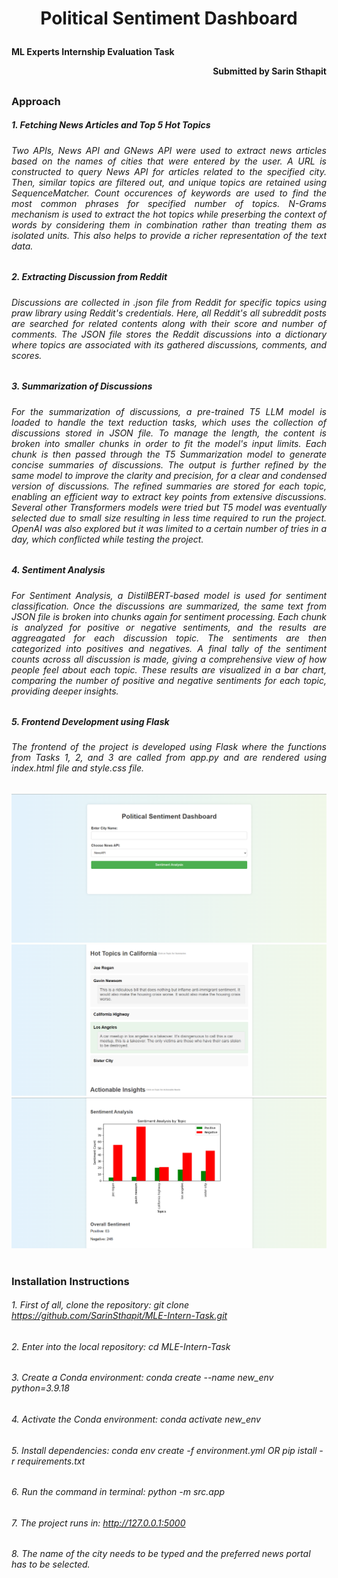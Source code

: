 # <p align="center">__Political Sentiment Dashboard__</p>
#### <p align="left">__ML Experts Internship Evaluation Task</p> <p align="right">Submitted by Sarin Sthapit__</p>
##
### __Approach__
##### 1. __Fetching News Articles and Top 5 Hot Topics__
###### <p align="justify">Two APIs, News API and GNews API were used to extract news articles based on the names of cities that were entered by the user. A URL is constructed to query News API for articles related to the specified city. Then, similar topics are filtered out, and unique topics are retained using _SequenceMatcher_. Count occurences of keywords are used to find the most common phrases for specified number of topics. N-Grams mechanism is used to extract the hot topics while preserbing the context of words by considering them in combination rather than treating them as isolated units. This also helps to provide a richer representation of the text data.</p>
##
##### 2. __Extracting Discussion from Reddit__ 
###### <p align="justify">Discussions are collected in _.json_ file from Reddit for specific topics using _praw_ library using Reddit's credentials. Here, all Reddit's all subreddit posts are searched for related contents along with their score and number of comments. The _JSON_ file stores the Reddit discussions into a dictionary where topics are associated with its gathered discussions, comments, and scores.</p>
##
##### 3. __Summarization of Discussions__
###### <p align="justify">For the summarization of discussions, a pre-trained T5 LLM model is loaded to handle the text reduction tasks, which uses the collection of discussions stored in JSON file. To manage the length, the content is broken into smaller chunks in order to fit the model's input limits. Each chunk is then passed through the T5 Summarization model to generate concise summaries of discussions. The output is further refined by the same model to improve the clarity and precision, for a clear and condensed version of discussions. The refined summaries are stored for each topic, enabling an efficient way to extract key points from extensive discussions. Several other Transformers models were tried but T5 model was eventually selected due to small size resulting in less time required to run the project. OpenAI was also explored but it was limited to a certain number of tries in a day, which conflicted while testing the project.</p>
##
##### 4. __Sentiment Analysis__
###### <p align="justify">For Sentiment Analysis, a _DistilBERT_-based model is used for sentiment classification. Once the discussions are summarized, the same text from JSON file is broken into chunks again for sentiment processing. Each chunk is analyzed for positive or negative sentiments, and the results are aggreagated for each discussion topic. The sentiments are then categorized into positives and negatives. A final tally of the sentiment counts across all discussion is made, giving a comprehensive view of how people feel about each topic. These results are visualized in a bar chart, comparing the number of positive and negative sentiments for each topic, providing deeper insights.</p>
##
##### 5. __Frontend Development using Flask__
###### <p align="justify">The frontend of the project is developed using Flask where the functions from Tasks 1, 2, and 3 are called from _app.py_ and are rendered using _index.html_ file and _style.css_ file.</p>
![Image1](./images/page1.png)
![Image2](./images/page2.png)
![Image3](./images/page3.png)
#
#
### __Installation Instructions__
###### 1. First of all, clone the repository: _git clone https://github.com/SarinSthapit/MLE-Intern-Task.git_ 
###### 2. Enter into the local repository: _cd MLE-Intern-Task_
###### 3. Create a Conda environment: _conda create --name new_env python=3.9.18_
###### 4. Activate the Conda environment: _conda activate new_env_
###### 5. Install dependencies: _conda env create -f environment.yml_ OR _pip istall -r requirements.txt_
###### 6. Run the command in terminal: _python -m src.app_
###### 7. The project runs in: _http://127.0.0.1:5000_
###### 8. The name of the city needs to be typed and the preferred news portal has to be selected.
